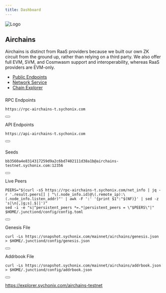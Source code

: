 ```yaml
---
title: Dashboard
---
```


<!-- Overview Section -->
<div class="dashboard-overview p-6 bg-gray-900 rounded-lg mb-2"> <!-- Changed mb-6 to mb-2 -->
  <div class="flex flex-col items-center">
    <!-- Update the image source path and add Tailwind classes for resizing and rounding -->
    <img src="/img/airchains.jpg" alt="Logo" class="dashboard-logo mb-2 w-24 h-24 rounded-full" />
    <h2 class="text-xl font-bold text-white mb-1">Airchains</h2>
    <p class="text-left text-sm	 text-gray-300 mb-1"> <!-- Changed mb-2 to mb-1 -->
Airchains is distinct from RaaS providers because we built our own ZK circuit from the ground up, rather than relying on a third party. We also offer full EVM, SVM, and Cosmwasm support and interoperability, whereas RaaS providers are EVM-only.</p>
  </div>
</div>

<!-- Tabs Navigation Section -->
<div class="tabs mt-4 mb-4 overflow-x-auto border-b border-gray-600">
  <ul class="flex w-full space-x-1">
    <li class="shrink-0">
      <a class="tab-link inline-block py-2 px-2 text-base md:text-lg text-blue-500 font-semibold border-b-2 border-blue-500 hover:text-blue-700 transition duration-300 whitespace-nowrap" href="#public-endpoints">Public Endpoints</a>
    </li>
    <li class="shrink-0">
      <a class="tab-link inline-block py-2 px-2 text-base md:text-lg text-blue-500 font-semibold border-b-2 border-blue-500 hover:text-blue-700 transition duration-300 whitespace-nowrap" href="#network-service">Network Service</a>
    </li>
    <li class="shrink-0">
      <a class="tab-link inline-block py-2 px-2 text-base md:text-lg text-blue-500 font-semibold border-b-2 border-blue-500 hover:text-blue-700 transition duration-300 whitespace-nowrap" href="#chain-explorer">Chain Explorer</a>
    </li>
  </ul>
</div>


<!-- Public Endpoints Section -->
<div id="public-endpoints">
  <h3 class="text-lg font-semibold mb-2"></h3> <!-- Added title for Public Endpoints -->

  <label class="block mt-1 mb-1">RPC Endpoints</label> <!-- Added mt-1 mb-1 to adjust spacing -->
  <div class="code-block-wrapper">
    <pre><code>https://rpc-airchains-t.sychonix.com</code></pre>
    <button class="copy-btn"><i class="fas fa-copy"></i></button>
  </div>

  <label>API Endpoints</label>
  <div class="code-block-wrapper">
    <pre><code>https://api-airchains-t.sychonix.com</code></pre>
    <button class="copy-btn"><i class="fas fa-copy"></i></button>
  </div>
</div>

<!-- Network Service Section (Previously Peering Service) -->
<div id="network-service" class="hidden">
  <h3 class="text-lg font-semibold mb-2"></h3>
  
  <label class="block mt-1 mb-1">Seeds</label>
  <div class="code-block-wrapper">
    <pre><code>bb3560a4e8314317259d9a2c6bd7402111d38a1b@airchains-testnet.sychonix.com:12356</code></pre>
    <button class="copy-btn"><i class="fas fa-copy"></i></button>
  </div>

  <label class="block mt-1 mb-1">Live Peers</label>
  <div class="code-block-wrapper">
    <pre><code>PEERS="$(curl -sS https://rpc-airchains-t.sychonix.com/net_info | jq -r '.result.peers[] | "\(.node_info.id)@\(.remote_ip):\(.node_info.listen_addr)"' | awk -F ':' '{print $1":"$(NF)}' | sed -z 's|\n|,|g;s|.$||')"  
sed -i -e "s|^persistent_peers *=.*|persistent_peers = \"$PEERS\"|" $HOME/.junctiond/config/config.toml</code></pre>
    <button class="copy-btn"><i class="fas fa-copy"></i></button>
  </div>

  <label class="block mt-1 mb-1">Genesis File</label>
  <div class="code-block-wrapper">
    <pre><code>curl -Ls https://snapshot.sychonix.com/mainnet/airchains/genesis.json > $HOME/.junctiond/config/genesis.json</code></pre>
    <button class="copy-btn"><i class="fas fa-copy"></i></button>
  </div>

  <label class="block mt-1 mb-1">Addrbook File</label>
  <div class="code-block-wrapper">
    <pre><code>curl -Ls https://snapshot.sychonix.com/mainnet/airchains/addrbook.json > $HOME/.junctiond/config/addrbook.json</code></pre>
    <button class="copy-btn"><i class="fas fa-copy"></i></button>
  </div>
</div>


<!-- Chain Explorer Section -->
<div id="chain-explorer" class="hidden bg-slate-950 p-4 rounded-lg shadow-md">
  <!-- Added clickable link -->
  <p class="text-sm text-gray-300">
    <a href="https://explorer.sychonix.com/airchains-testnet" target="_blank" 
       class="text-blue-500 underline hover:text-blue-700 hover:shadow-lg">
      https://explorer.sychonix.com/airchains-testnet
    </a>
  </p>  
</div>

<script>
  const tabs = document.querySelectorAll('.tab-link');
  const sections = document.querySelectorAll('#public-endpoints, #network-service, #chain-explorer');

  function activateTab(tab, section) {
    // Remove active classes from all tabs
    tabs.forEach(t => t.classList.remove('text-blue-500', 'border-b-2', 'border-blue-500'));
    
    // Add active class to the clicked tab
    tab.classList.add('text-blue-500', 'border-b-2', 'border-blue-500');

    // Hide all sections
    sections.forEach(sec => sec.classList.add('hidden'));

    // Show the corresponding section
    section.classList.remove('hidden');
  }

  // Set default tab to Public Endpoints on page load
  document.addEventListener('DOMContentLoaded', () => {
    const defaultTab = document.querySelector('a[href="#public-endpoints"]');
    const defaultSection = document.querySelector('#public-endpoints');
    activateTab(defaultTab, defaultSection);
  });

  // Add event listeners for tab clicks
  tabs.forEach(tab => {
    tab.addEventListener('click', function(event) {
      event.preventDefault();
      
      const targetSection = document.querySelector(this.getAttribute('href'));
      activateTab(this, targetSection);
    });
  });
</script>
